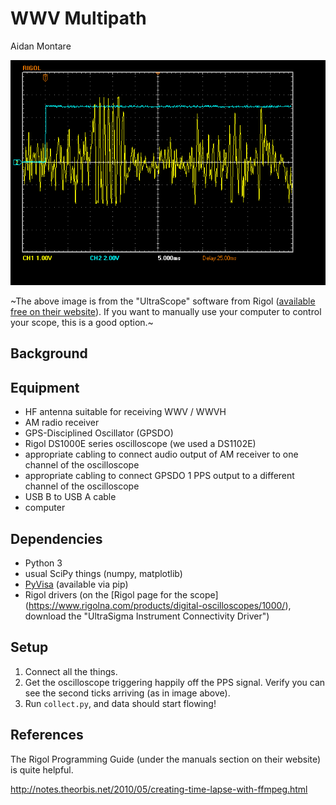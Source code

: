 # WWV Multipath
Aidan Montare

![Scope display](scope2.bmp)

~The above image is from the "UltraScope" software from Rigol ([available
free on their website](https://www.rigolna.com/products/digital-oscilloscopes/1000/)).
If you want to manually use your computer to control your scope, this is a
good option.~

## Background

## Equipment
- HF antenna suitable for receiving WWV / WWVH
- AM radio receiver
- GPS-Disciplined Oscillator (GPSDO)
- Rigol DS1000E series oscilloscope (we used a DS1102E)
- appropriate cabling to connect audio output of AM receiver to 
one channel of the oscilloscope
- appropriate cabling to connect GPSDO 1 PPS output to a different
channel of the oscilloscope
- USB B to USB A cable
- computer

## Dependencies
- Python 3
- usual SciPy things (numpy, matplotlib)
- [PyVisa](https://pyvisa.readthedocs.io/en/latest/index.html)
(available via pip)
- Rigol drivers (on the [Rigol page for the scope]
(https://www.rigolna.com/products/digital-oscilloscopes/1000/), download
the "UltraSigma Instrument Connectivity Driver")

## Setup

1. Connect all the things.
2. Get the oscilloscope triggering happily off the PPS signal. Verify
you can see the second ticks arriving (as in image above).
3. Run `collect.py`, and data should start flowing!

## References

The Rigol Programming Guide (under the manuals section on their website)
is quite helpful.

http://notes.theorbis.net/2010/05/creating-time-lapse-with-ffmpeg.html
